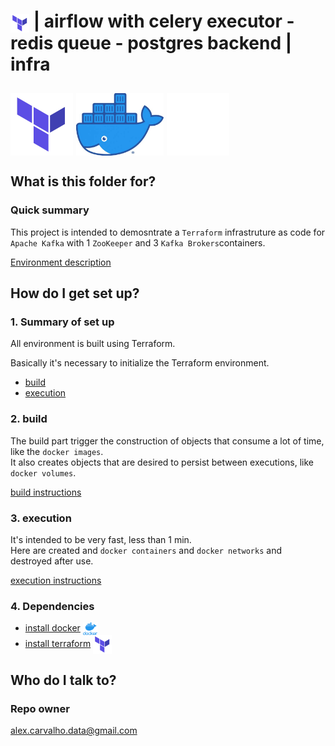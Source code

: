 # <img src="img/terraform.png" alt="HashiCorp Terraform" width="30" style="vertical-align: middle;"> | airflow with celery executor - redis queue - postgres backend | infra #


## <img src="img/terraform.png" alt="Terraform" height="100" style="vertical-align: middle;"> <img src="img/docker.jpeg" alt="Docker" height="100" style="vertical-align: middle;"> <img src="img/kafka-white-logo.png" alt="apache kafka" height="100" style="vertical-align: middle;">


## What is this folder for? ##

### Quick summary

This project is intended to demosntrate a `Terraform` infrastruture as code for `Apache Kafka` with 1 `ZooKeeper` and 3 `Kafka Brokers`containers. 

[Environment description](ENVIRONMENT.md)


## How do I get set up? ##

### 1. Summary of set up

All environment is built using Terraform.  

Basically it's necessary to initialize the Terraform environment.  

- [build](BUILD.md)
- [execution](EXEC.md)

### 2. build

The build part trigger the construction of objects that consume a lot of time, like the `docker images`.  
It also creates objects that are desired to persist between executions, like `docker volumes`.

[build instructions](BUILD.md)

### 3. execution

It's intended to be very fast, less than 1 min.   
Here are created and `docker containers` and `docker networks` and destroyed after use.  

[execution instructions](EXEC.md)

### 4. Dependencies

- [install docker](https://docs.docker.com/get-docker/) <img src="img/docker.png" alt="docker" height="20" style="vertical-align: middle;">
- [install terraform](https://learn.hashicorp.com/tutorials/terraform/install-cli) <img src="img/terraform.png" alt="Terraform" height="30" style="vertical-align: middle;">


## Who do I talk to? ##

### Repo owner 

alex.carvalho.data@gmail.com